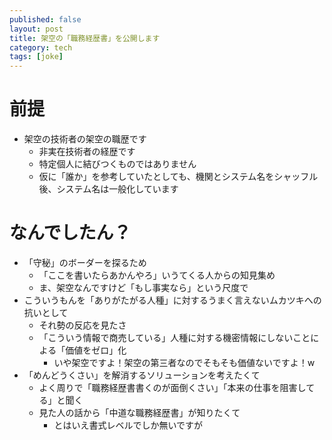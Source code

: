 ```yaml
---
published: false
layout: post
title: 架空の「職務経歴書」を公開します
category: tech
tags: [joke]
---
```


# 前提

+ 架空の技術者の架空の職歴です
	+ 非実在技術者の経歴です
	+ 特定個人に結びつくものではありません
	+ 仮に「誰か」を参考していたとしても、機関とシステム名をシャッフル後、システム名は一般化しています

# なんでしたん？

+ 「守秘」のボーダーを探るため
	+ 「ここを書いたらあかんやろ」いうてくる人からの知見集め
	+ ま、架空なんですけど「もし事実なら」という尺度で
+ こういうもんを「ありがたがる人種」に対するうまく言えないムカツキへの抗いとして
	+ それ勢の反応を見たさ
	+ 「こういう情報で商売している」人種に対する機密情報にしないことによる「価値をゼロ」化
		+ いや架空ですよ！架空の第三者なのでそもそも価値ないですよ！w
+ 「めんどうくさい」を解消するソリューションを考えたくて
	+ よく周りで「職務経歴書書くのが面倒くさい」「本来の仕事を阻害してる」と聞く
	+ 見た人の話から「中道な職務経歴書」が知りたくて
		+ とはいえ書式レベルでしか無いですが
